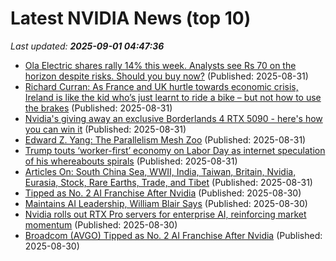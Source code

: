 # Latest NVIDIA News (top 10)
_Last updated: **2025-09-01 04:47:36**_

- [Ola Electric shares rally 14% this week. Analysts see Rs 70 on the horizon despite risks. Should you buy now?](https://economictimes.indiatimes.com/markets/stocks/news/ola-electric-shares-rally-14-this-week-analysts-see-rs-70-on-the-horizon-despite-risks-should-you-buy-now/articleshow/123611121.cms) (Published: 2025-08-31)
- [Richard Curran: As France and UK hurtle towards economic crisis, Ireland is like the kid who’s just learnt to ride a bike – but not how to use the brakes](https://www.independent.ie/opinion/comment/richard-curran-as-france-and-uk-hurtle-towards-economic-crisis-ireland-is-like-the-kid-whos-just-learnt-to-ride-a-bike-but-not-how-to-use-the-brakes/a1622963094.html) (Published: 2025-08-31)
- [Nvidia's giving away an exclusive Borderlands 4 RTX 5090 - here's how you can win it](https://www.xda-developers.com/borderlands-4-rtx-5090-contest/) (Published: 2025-08-31)
- [Edward Z. Yang: The Parallelism Mesh Zoo](http://blog.ezyang.com/2025/08/the-parallelism-mesh-zoo/) (Published: 2025-08-31)
- [Trump touts ‘worker-first’ economy on Labor Day as internet speculation of his whereabouts spirals](https://www.foxnews.com/politics/trump-touts-worker-first-economy-labor-day-internet-speculation-his-whereabouts-spirals) (Published: 2025-08-31)
- [Articles On: South China Sea, WWII, India, Taiwan, Britain, Nvidia, Eurasia, Stock, Rare Earths, Trade, and Tibet](https://www.hoover.org/research/articles-south-china-sea-wwii-india-taiwan-britain-nvidia-eurasia-stock-rare-earths-trade) (Published: 2025-08-31)
- [Tipped as No. 2 AI Franchise After Nvidia](https://biztoc.com/x/16c3855b7a8ce289) (Published: 2025-08-30)
- [Maintains AI Leadership, William Blair Says](https://biztoc.com/x/7f86ac542dcdda57) (Published: 2025-08-30)
- [Nvidia rolls out RTX Pro servers for enterprise AI, reinforcing market momentum](https://www.digitimes.com/news/a20250829PD220/nvidia-rtx-demand-2025-ai-server.html) (Published: 2025-08-30)
- [Broadcom (AVGO) Tipped as No. 2 AI Franchise After Nvidia](https://finance.yahoo.com/news/broadcom-avgo-tipped-no-2-234119955.html) (Published: 2025-08-30)
